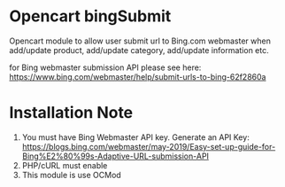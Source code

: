 # Opencart bingSubmit
Opencart module to allow user submit url to Bing.com webmaster when add/update product, add/update category, add/update information etc.

for Bing webmaster submission API please see here: https://www.bing.com/webmaster/help/submit-urls-to-bing-62f2860a

# Installation Note
1. You must have Bing Webmaster API key. Generate an API Key: https://blogs.bing.com/webmaster/may-2019/Easy-set-up-guide-for-Bing%E2%80%99s-Adaptive-URL-submission-API
2. PHP/cURL must enable
3. This module is use OCMod
